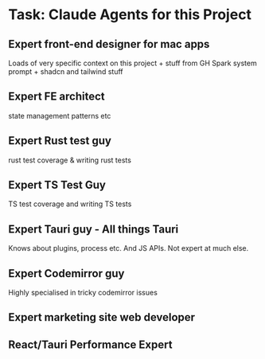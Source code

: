 # Task: Claude Agents for this Project

## Expert front-end designer for mac apps

Loads of very specific context on this project + stuff from GH Spark system prompt + shadcn and tailwind stuff

## Expert FE architect

state management patterns etc

## Expert Rust test guy

rust test coverage & writing rust tests

## Expert TS Test Guy

TS test coverage and writing TS tests

## Expert Tauri guy - All things Tauri

Knows about plugins, process etc. And JS APIs. Not expert at much else.

## Expert Codemirror guy

Highly specialised in tricky codemirror issues

## Expert marketing site web developer

## React/Tauri Performance Expert
